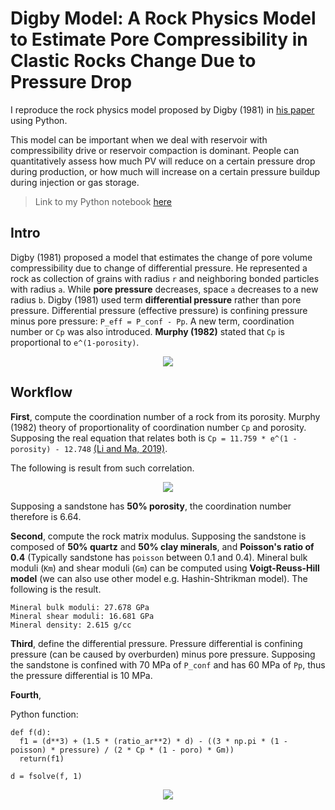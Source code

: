# Digby Model: A Rock Physics Model to Estimate Pore Compressibility in Clastic Rocks Change Due to Pressure Drop

I reproduce the rock physics model proposed by Digby (1981) in [his paper](https://asmedigitalcollection.asme.org/appliedmechanics/article-abstract/48/4/803/390095/The-Effective-Elastic-Moduli-of-Porous-Granular?redirectedFrom=fulltext) using Python. 

This model can be important when we deal with reservoir with compressibility drive or reservoir compaction is dominant. People can quantitatively assess how much PV will reduce on a certain pressure drop during production, or how much will increase on a certain pressure buildup during injection or gas storage.

> Link to my Python notebook [here]()

## Intro

Digby (1981) proposed a model that estimates the change of pore volume compressibility due to change of differential pressure. He represented a rock as collection of grains with radius `r` and neighboring bonded particles with radius `a`. While **pore pressure** decreases, space `a` decreases to a new radius `b`. Digby (1981) used term **differential pressure** rather than pore pressure. Differential pressure (effective pressure) is confining pressure minus pore pressure: `P_eff = P_conf - Pp`. A new term, coordination number or `Cp` was also introduced. **Murphy (1982)** stated that `Cp` is proportional to `e^(1-porosity)`.  

<p align="center">
  <img src="https://user-images.githubusercontent.com/51282928/99671187-42e15980-2aa4-11eb-9845-6299c95de49e.png" />
</p>

## Workflow

**First**, compute the coordination number of a rock from its porosity. Murphy (1982) theory of proportionality of coordination number `Cp` and porosity. Supposing the real equation that relates both is `Cp = 11.759 * e^(1 - porosity) - 12.748` [(Li and Ma, 2019)](https://ogst.ifpenergiesnouvelles.fr/articles/ogst/full_html/2019/01/ogst190120/ogst190120.html).

The following is result from such correlation.

<p align="center">
  <img src="https://user-images.githubusercontent.com/51282928/99671614-db77d980-2aa4-11eb-9901-7397a9d55545.png" />
</p>

Supposing a sandstone has **50% porosity**, the coordination number therefore is 6.64.

**Second**, compute the rock matrix modulus. Supposing the sandstone is composed of **50% quartz** and **50% clay minerals**, and **Poisson's ratio of 0.4** (Typically sandstone has `poisson` between 0.1 and 0.4). Mineral bulk moduli (`Km`) and shear moduli (`Gm`) can be computed using **Voigt-Reuss-Hill model** (we can also use other model e.g. Hashin-Shtrikman model). The following is the result. 

```
Mineral bulk moduli: 27.678 GPa
Mineral shear moduli: 16.681 GPa
Mineral density: 2.615 g/cc
```

**Third**, define the differential pressure. Pressure differential is confining pressure (can be caused by overburden) minus pore pressure. Supposing the sandstone is confined with 70 MPa of `P_conf` and has 60 MPa of `Pp`, thus the pressure differential is 10 MPa. 

**Fourth**, 

Python function:

```
def f(d):
  f1 = (d**3) + (1.5 * (ratio_ar**2) * d) - ((3 * np.pi * (1 - poisson) * pressure) / (2 * Cp * (1 - poro) * Gm))
  return(f1)

d = fsolve(f, 1)
```

<p align="center">
  <img src="https://user-images.githubusercontent.com/51282928/99671407-95227a80-2aa4-11eb-9335-2571eab37170.png" />
</p>

